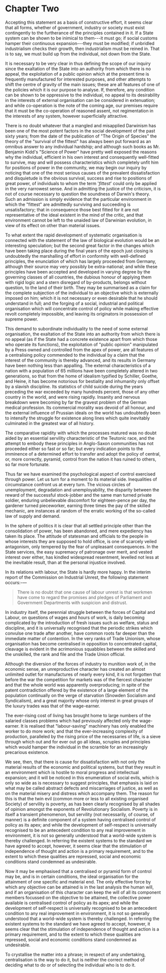 # Chapter Two

Accepting this statement as a basis of constructive effort, it seems clear that all forms, whether of government, industry or society must exist contingently to the furtherance of the principles contained in it. If a State system can be shown to be inimical to them---it must go; if social customs hamper their continuous expansion---they must be modified; if unbridled industrialism checks their growth, then industrialism must be reined in. That is to say, we must build up from the individual, not down from the State.

It is necessary to be very clear in thus defining the scope of our inquiry since the exaltation of the State into an authority from which there is no appeal, the exploitation of a public opinion which at the present time is frequently manufactured for interested purposes, and other attempts to shift the centre of gravity of the main issues; these are all features of one of the policies which it is our purpose to analyse. If, therefore, any condition can be shown to be oppressive to the individual, no appeal to its desirability in the interests of external organisation can be considered in extenuation; and while co-operation is the note of the coming age, our premises require that it must be the co-operation of reasoned assent, not regimentation in the interests of any system, however superficially attractive.

There is no doubt whatever that a mangled and misapplied Darwinism has been one of the most potent factors in the social development of the past sixty years; from the date of the publication of "The Origin of Species" the theory of the "survival of the fittest" has always been put forward as an omnibus answer to any individual hardship; and although such books as Mr. Benjamin Kidd's "Science of Power" have pretty well exposed the reasons why the individual, efficient in his own interest and consequently well-fitted to survive, may and will possess characteristics which completely unfit him for positions of power in the community, we may begin our inquiry by noticing that one of the most serious causes of the prevalent dissatisfaction and disquietude is the obvious survival, success and rise to positions of great power, of individuals to whom the term '*fittest*' could only be applied in the very narrowest sense. And in admitting the justice of the criticism, it is not of course necessary to question the soundness of Darwin's theory. Such an admission is simply evidence that the particular environment in which the "fittest" are admittedly surviving and succeeding is unsatisfactory; that in consequence those best fitted for it are not representative of the ideal existent in the mind of the critic, and that environment cannot be left to the unaided law of Darwinian evolution, in view of its effect on other than material issues.

To what extent the rapid development of systematic organisation is connected with the statement of the law of biological evolution would be an interesting speculation; but the second great factor in the changes which have been taking place during the final years of the epoch just closing is undoubtedly the marshalling of effort in conformity with well-defined principles, the enunciation of which has largely proceeded from Germany, although their source may very possibly be extra-national; and while these principles have been accepted and developed in varying degree by the governing classes of all countries, the dubious honour of applying them with rigid logic and a stern disregard of by-products, belongs without question, to the land of their birth. They may be summarised as a claim for the complete subjection of the individual to an objective which is externally imposed on him; which it is not necessary or even desirable that he should understand in full; and the forging of a social, industrial and political organisation which will concentrate control of policy while making effective revolt completely impossible, and leaving its originators in possession of supreme power.

This demand to subordinate individuality to the need of some external organisation, the exaltation of the State into an authority from which there is no appeal (as if the State had a concrete existence apart from which those who operate its functions), the exploitation of "public opinion" manipulated by a Press owned and controlled from the apex of power, are all features of a centralising policy commended to the individual by a claim that the interest of the community is thereby advanced, and its results in Germany have been nothing less than appalling. The external characteristics of a nation with a population of 65 millions have been completely altered in two generations, so that from the home of idealism typified by Schiller, Goethe, and Heine, it has become notorious for bestiality and inhumanity only offset by a slavish discipline. Its statistics of child suicide during the years preceding the war exceeded by many hundreds percent, those of any other country in the world, and were rising rapidly. Insanity and nervous breakdown were becoming by far the gravest problem of the German medical profession. Its commercial morality was devoid of all honour, and the external influence of Prussian ideals on the world has undoubtedly been to intensify the struggle for existence along lines which quite inevitably culminated in the greatest war of all history.

The comparative rapidity with which the processes matured was no doubt aided by an essential servility characteristic of the Teutonic race, and the attempt to embody these principles in Anglo-Saxon communities has not proceeded either so fast or so far; but every indication points to the imminence of a determined effort to transfer and adopt the policy of central, or, more correctly, pyramid, control from the nation it has ruined to others, so far more fortunate.

Thus far we have examined the psychological aspect of control exercised through power. Let us turn for a moment to its material side. Inequalities of circumstance confront us at every turn. The vicious circles of unemployment, degradation and unemployability, the disparity between the reward of the successful stock-jobber and the same man turned private soldier, enduring unbelievable discomfort for eighteen-pence per day, the gardener turned pieceworker, earning three times the pay of the skilled mechanic, are instances at random of the erratic working of the so-called law of supply and demand.

In the sphere of politics it is clear that all settled principle other than the consolidation of power, has been abandoned, and mere expediency has taken its place. The attitude of statesman and officials to the people in whose interests they are supposed to hold office, is one of scarcely veiled antagonism, only tempered by the fear of unpleasant consequences. In the State services, the easy supremacy of patronage over merit, and vested interest over either, has kindled widespread resentment, levelled not less at the inevitable result, than at the personal injustice involved.

In its relations with labour, the State is hardly more happy. In the interim report of the Commission on Industrial Unrest, the following statement occurs:-—

> There is no doubt that one cause of labour unrest is that workmen have come to regard the promises and pledges of Parliament and Government Departments with suspicion and distrust.

In industry itself, the perennial struggle between the forces of Capital and Labour, on questions of wages and hours of work, is daily becoming complicated by the introduction of fresh issues such as welfare, status and discipline, and it is universally recognised that the periodic strikes which convulse one trade after another, have common roots far deeper than the immediate matter of contention. In the very ranks of Trade Unionism, whose organisation has become centralised in opposition to concentrated capital, cleavage is evident in the acrimonious squabbles between the skilled and the unskilled, the rank and file and the Trade Union official.

Although the diversion of the forces of industry to munition work of, in the economic sense, an unreproductive character has created an almost unlimited outlet for manufactures of nearly every kind, it is not forgotten that before the war the competition for markets was of the fiercest character and that the whole world was apparently overproducing; in spite of the patent contradiction offered by the existence of a large element of the population continually on the verge of starvation (Snowden Socialism and Syndicalism), and a great majority whose only interest in great groups of the luxury trades was that of the wage-earner.

The ever-rising cost of living has brought home to large numbers of the salaried classes problems which had previously affected only the wage-earner. It is realised that "labour-saving" machinery has only enabled the worker to do more work; and that the ever-increasing complexity of production, paralleled by the rising price of the necessaries of life, is a sieve through which out and for ever out go all ideas, scruples and principles which would hamper the individual in the scramble for an increasingly precarious existence.

We see, then, that there is cause for dissatisfaction with not only the material results of the economic and political systems, but that they result in an environment which is hostile to moral progress and intellectual expansion; and it will be noticed in this enumeration of social evils, which is only so wide as is necessary to suggest principles, that emphasis is laid on what may be called abstract defects and miscarriages of justice, as well as on the material misery and distress which accompany them. The reason for this is that the twin evil (common more or less to all existing organised Society) of servility is poverty, as has been clearly recognised by all shades of opinion amongst the exponents of Revolutionary Socialism. Poverty is in itself a transient phenomenon, but servility (not necessarily, of course, of manner) is a definite component of a system having centralised control of policy as its apex; and while the development of self-respect is universally recognised to be an antecedent condition to any real improvement in environment, it is not so generally understood that a world-wide system is thereby challenged. In referring the existent systems to the standard we have agreed to accept, however, it seems clear that the stimulation of independence of thought and action is a primary requirement, and to the extent to which these qualities are repressed, social and economic conditions stand condemned as undesirable.

Now it may be emphasised that a centralised or pyramid form of control may be, and is in certain conditions, the ideal organisation for the attainment of one specific and material end. The only effective force by which any objective can be attained is in the last analysis the human will, and if an organisation of this character can keep the will of all its component members focussed on the objective to be attained, the collective power available is centralised control of policy as its apex; and while the development of self-respect is universally recognised to be an antecedent condition to any real improvement in environment, it is not so generally understood that a world-wide system is thereby challenged. In referring the existent systems to the standard we have agreed to accept, however, it seems clear that the stimulation of independence of thought and action is a primary requirement, and to the extent to which these qualities are repressed, social and economic conditions stand condemned as undesirable.

To crystallise the matter into a phrase; in respect of any undertaking, centralisation is the way to do it, but is neither the correct method of deciding what to do or of selecting the individual who is to do it.
